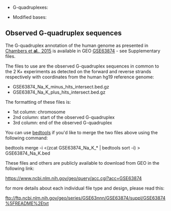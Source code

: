 - G-quadruplexes:

- Modified bases:


## Observed G-quadruplex sequences

The G-quadruplex annotation of the human genome as presented in [Chambers et **al.**, 2015](https://www.nature.com/articles/nbt.3295) is available in GEO [GSE63874](https://www.ncbi.nlm.nih.gov/geo/query/acc.cgi?acc=GSE63874) - see Supplementary files.

The files to use are the observed G-quadruplex sequences in common to the 2 K+ experiments as detected on the forward and reverse strands respectively with coordinates from the human hg19 reference genome:

- GSE63874_Na_K_minus_hits_intersect.bed.gz
- GSE63874_Na_K_plus_hits_intersect.bed.gz

The formatting of these files is:

- 1st column: chromosome
- 2nd column: start of the observed G-quadruplex
- 3rd column: end of the observed G-quadruplex

You can use [bedtools](https://bedtools.readthedocs.io/en/latest/) if you'd like to merge the two files above using the following command:

bedtools merge -i <(zcat GSE63874_Na_K_* | bedtools sort -i) > GSE63874_Na_K.bed

These files and others are publicly available to download from GEO in the following link:

https://www.ncbi.nlm.nih.gov/geo/query/acc.cgi?acc=GSE63874

for more details about each individual file type and design, please read this:

ftp://ftp.ncbi.nlm.nih.gov/geo/series/GSE63nnn/GSE63874/suppl/GSE63874%5FREADME%2Etxt


